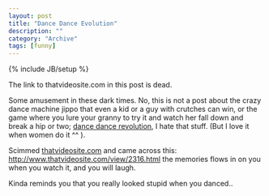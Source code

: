 ```yaml
--- 
layout: post 
title: "Dance Dance Evolution"
description: ""
category: "Archive"
tags: [funny]
---
```

{% include JB/setup %}  
<div class="alert alert-warning" role="alert"><span class="glyphicon glyphicon-warning-sign"></span>The link to thatvideosite.com in this post is dead.</div>

Some amusement in these dark times. No, this is not a post about the crazy dance machine jippo that even a kid or a guy with crutches can win, or the game where you lure your granny to try it and watch her fall down and break a hip or two; <a href="http://en.wikipedia.org/wiki/Dance_Dance_Revolution">dance dance revolution</a>, I hate that stuff. (But I love it when women do it ^^ ). 

Scimmed <a href="http://www.thatvideosite.com">thatvideosite.com</a> and came across this: <a href="http://www.thatvideosite.com/view/2316.html">http://www.thatvideosite.com/view/2316.html</a> the memories flows in on you when you watch it, and you will laugh. 

Kinda reminds you that you really looked stupid when you danced..
